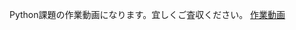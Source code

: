 Python課題の作業動画になります。宜しくご査収ください。
<a href="https://www.loom.com/share/dec0ac3223854a9193ebe64a6c63619a?sid=865a29c6-55b2-4a76-b223-b0ccc57929f5" target="_blank" rel="noopener noreferrer">作業動画</a>
